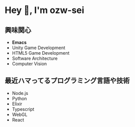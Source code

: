 # Hey 👋, I'm ozw-sei

## 興味関心
- **Emacs**
- Unity Game Development
- HTML5 Game Development
- Software Architecture
- Computer Vision

## 最近ハマってるプログラミング言語や技術
- Node.js
- Python
- Elixir
- Typescript
- WebGL
- React

